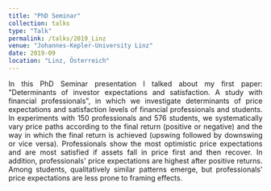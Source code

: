 ```yaml
---
title: "PhD Seminar"
collection: talks
type: "Talk"
permalink: /talks/2019_Linz
venue: "Johannes-Kepler-University Linz"
date: 2019-09
location: "Linz, Österreich"
---
```


<div style="text-align: justify; text-justify: inter-word;">In this PhD Seminar presentation I talked about my first paper: "Determinants of investor expectations and satisfaction. A study with financial professionals", in which we investigate determinants of price expectations and satisfaction levels of financial professionals and students. In experiments with 150 professionals and 576 students, we systematically vary price paths according to the final return (positive or negative) and the way in which the final return is achieved (upswing followed by downswing or vice versa). Professionals show the most optimistic price expectations and are most satisfied if assets fall in price first and then recover. In addition, professionals' price expectations are highest after positive returns. Among students, qualitatively similar patterns emerge, but professionals' price expectations are less prone to framing effects.</div>